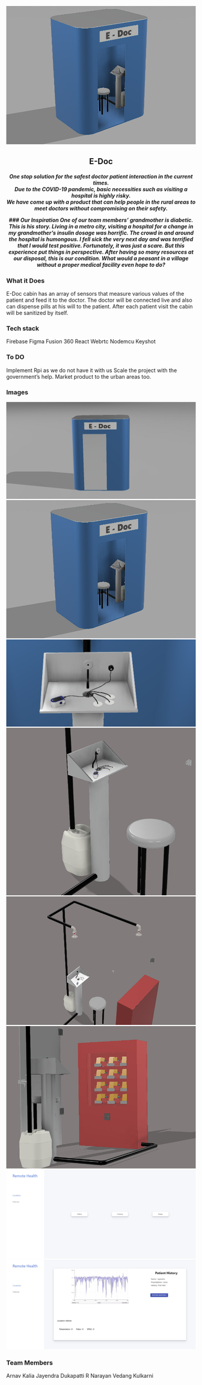 <p align="center">
	<img src="https://github.com/bitoffabyte/Remote-Patient/blob/main/Images/Screenshot%202021-04-11%20144115%20(1).png">
    <h2 align="center">E-Doc</h2>
    <h5 align = "center">One stop solution for the safest doctor patient interaction in the current times. <br>Due to the COVID-19 pandemic, basic necessities such as visiting a hospital is highly risky. <br/>We have come up with a product that can help people in the rural areas to meet doctors without compromising on their safety.

</p>
### Our Inspiration
One of our team members’ grandmother is diabetic. This is his story.
Living in a metro city, visiting a hospital for a change in my grandmother’s insulin dosage was horrific. The crowd in and around the hospital is humongous. I fell sick the very next day and was terrified that I would test positive. Fortunately, it was just a scare. But this experience put things in perspective. After having so many resources at our disposal, this is our condition. 
What would a peasant in a village without a proper medical facility even hope to do?
 
### What it Does
E-Doc cabin has an array of sensors that measure various values of the patient and feed it to the doctor.
The doctor will be connected live and also can dispense pills at his will to the patient.
After each patient visit the cabin will be sanitized by itself.


### Tech stack
Firebase
Figma
Fusion 360
React
Webrtc
Nodemcu
Keyshot


### To DO
Implement Rpi as we do not have it with us
Scale the project with the government’s help.
Market product to the urban areas too.

### Images
<img src=https://github.com/bitoffabyte/Remote-Patient/blob/main/Images/Screenshot%202021-04-11%20143938%20(1).png />
<img src=https://github.com/bitoffabyte/Remote-Patient/blob/main/Images/Screenshot%202021-04-11%20144115%20(1).png />
<img src=https://github.com/bitoffabyte/Remote-Patient/blob/main/Images/Screenshot%202021-04-11%20144441.png />
<img src=https://github.com/bitoffabyte/Remote-Patient/blob/main/Images/Screenshot%202021-04-11%20144632.png />
<img src=https://github.com/bitoffabyte/Remote-Patient/blob/main/Images/Screenshot%202021-04-11%20144756.png />
<img src=https://github.com/bitoffabyte/Remote-Patient/blob/main/Images/Screenshot%202021-04-11%20144915.png />
<img src=https://github.com/bitoffabyte/Remote-Patient/blob/main/Images/WhatsApp%20Image%202021-04-11%20at%203.00.56%20PM.jpeg />
<img src=https://github.com/bitoffabyte/Remote-Patient/blob/main/Images/WhatsApp%20Image%202021-04-11%20at%203.01.11%20PM.jpeg />


### Team Members
Arnav Kalia
Jayendra Dukapatti
R Narayan
Vedang Kulkarni
